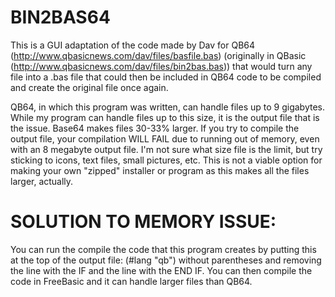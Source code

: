 # BIN2BAS64
This is a GUI adaptation of the code made by Dav for QB64 (http://www.qbasicnews.com/dav/files/basfile.bas) (originally in QBasic (http://www.qbasicnews.com/dav/files/bin2bas.bas)) that would turn any file into a .bas file that could then be included in QB64 code to be compiled and create the original file once again.

QB64, in which this program was written, can handle files up to 9 gigabytes. While my program can handle files up to this size, it is the output file that is the issue. Base64 makes files 30-33% larger. If you try to compile the output file, your compilation WILL FAIL due to running out of memory, even with an 8 megabyte output file. I'm not sure what size file is the limit, but try sticking to icons, text files, small pictures, etc. This is not a viable option for making your own "zipped" installer or program as this makes all the files larger, actually.

# SOLUTION TO MEMORY ISSUE:
You can run the compile the code that this program creates by putting this at the top of the output file: (#lang "qb") without parentheses and removing the line with the IF and the line with the END IF. You can then compile the code in FreeBasic and it can handle larger files than QB64.
